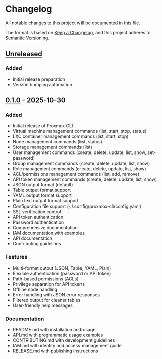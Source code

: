 # Changelog

All notable changes to this project will be documented in this file.

The format is based on [Keep a Changelog](https://keepachangelog.com/en/1.0.0/),
and this project adheres to [Semantic Versioning](https://semver.org/spec/v2.0.0.html).

## [Unreleased]

### Added
- Initial release preparation
- Version bumping automation

## [0.1.0] - 2025-10-30

### Added
- Initial release of Proxmox CLI
- Virtual machine management commands (list, start, stop, status)
- LXC container management commands (list, start, stop)
- Node management commands (list, status)
- Storage management commands (list)
- User management commands (create, delete, update, list, show, set-password)
- Group management commands (create, delete, update, list, show)
- Role management commands (create, delete, update, list, show)
- ACL/permissions management commands (list, add, remove)
- API token management commands (create, delete, update, list, show)
- JSON output format (default)
- Table output format support
- YAML output format support
- Plain text output format support
- Configuration file support (~/.config/proxmox-cli/config.yaml)
- SSL verification control
- API token authentication
- Password authentication
- Comprehensive documentation
- IAM documentation with examples
- API documentation
- Contributing guidelines

### Features
- Multi-format output (JSON, Table, YAML, Plain)
- Flexible authentication (password or API token)
- Path-based permissions (ACLs)
- Privilege separation for API tokens
- Offline node handling
- Error handling with JSON error responses
- Filtered output for cleaner tables
- User-friendly help messages

### Documentation
- README.md with installation and usage
- API.md with programmatic usage examples
- CONTRIBUTING.md with development guidelines
- IAM.md with identity and access management guide
- RELEASE.md with publishing instructions

[Unreleased]: https://github.com/rwgb/proxmox.cli/compare/v0.1.0...HEAD
[0.1.0]: https://github.com/rwgb/proxmox.cli/releases/tag/v0.1.0
